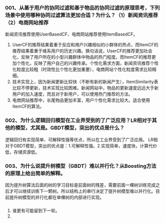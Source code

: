### 001、从基于用户的协同过滤和基于物品的协同过滤的原理思考，下列场景中使用哪种协同过滤算法更加合适？为什么？（1）新闻资讯推荐 （2）电商网站推荐
新闻资讯推荐使用UserBasedCF、电商网站推荐使用ItemBasedCF。
1. UserCF的推荐结果着重于反应和用户兴趣相似的小群体的热点，而ItemCF的推荐结果着重于维系用户的历史兴趣。换句话说，UserCF的推荐更加社会化，反映了用户所在的小型兴趣群体中物品的热门程度。而ItemCF的推荐更加个性化，反映了用户自己的兴趣传承。个性化需求方面，新闻资讯推荐个性化粒度比较粗（时效性比个性化更加重要），电商网站个性化粒度需求比较精细。
2. 技术实现上，因为新闻更新比较快（不断有新的新闻产生），ItemSimilarity表比较不停更新，技术实现比较困难。新闻网站中，物品的更新速度远远大于新用户的加入速度，而且对于新用户，可以使用热门推荐的方法。
3. 电商网站推荐中，长尾物品更加丰富，用户个性化需求比较大。适合使用ItemCF的算法。
### 002、为什么逻辑回归模型在工业界受到的了广泛应用？LR相对于其他的模型，尤其是。GBDT模型，突出的优点是什么？
逻辑回归有实现简单、可解释性强等优点，所以在工业界受到了广泛应用。
LR相对于GBDT模型，突出的优点是：1.可解释性强。2.实现简单，速度快，计算代价低，存储资源低。

### 003、为什么说提升树模型（GBDT）难以并行化？从Boosting方法的原理上给出简单的解释。
因为提升树算法后面的树的学习目标是前面树的残差，需要前面一棵树训练完成之后才可以继续训练下一颗树。所以结构上的串行决定了提升树模型难以并行化。目前提升树模型的并行化都在单棵树的内部进行实现。



### 
1. 谁更有可能留到下一轮。
2. 